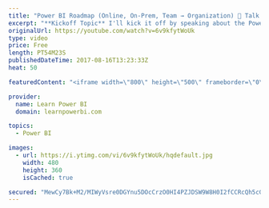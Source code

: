 ```yaml
---
title: "Power BI Roadmap (Online, On-Prem, Team → Organization) 🔴 Talk Power BI LIVE (Subscribe & Join)"
excerpt: "**Kickoff Topic** I'll kick it off by speaking about the Power BI Journey, growing from individual use to Team use to the whole organization; via the Online (Cloud) or On-Premises path.  Hello, I am Avi Singh, Microsoft MVP and Power BI expert. I just love talking about Power BI. So much so that I have"
originalUrl: https://youtube.com/watch?v=6v9kfytWoUk
type: video
price: Free
length: PT54M23S
publishedDateTime: 2017-08-16T13:23:33Z
heat: 50

featuredContent: "<iframe width=\"800\" height=\"500\" frameborder=\"0\" src=\"https://www.youtube.com/embed/6v9kfytWoUk\" allow=\"accelerometer; autoplay; encrypted-media; gyroscope; picture-in-picture\" allowfullscreen></iframe>"

provider:
  name: Learn Power BI
  domain: learnpowerbi.com

topics:
  - Power BI

images:
  - url: https://i.ytimg.com/vi/6v9kfytWoUk/hqdefault.jpg
    width: 480
    height: 360
    isCached: true

secured: "MewCy7Bk+M2/MIWyVsre0DGYnu5DOcCrzO0HI4PZJDSW9W8H0I2fCCRcQh5cGMlp4MtNd7QMJPDgRCsoKrX+mM2mfnncJYKICJ9kLz5IszoOmWVaF5QR2PLf8auoge4/f1N99g458cDYOVj89EOQdKF7DTnhGKHN7pUyixCg5Wuci0Ga4aBQndz/t7aX6MzO80dc1rANPE4CdIlnpk4BXrCsfYwa/e180JAuArGpqgZiGGZqd1GQcGPRxYyYAi0DXSwqonaYWnmGdCCgJ3XjMvbnReJlqWWS8PAIptnpwq8Gdmp3Z/uutIFYv78Gi8tiymoKcdU2+vuOxg1/8YMTZcYBHV1cjQA694HGbg3MwYz2QUmHGAksi7A5LpeBmf5jVPs/UVRFLpYhonPxCueEzt9t4+Ef/kSmdlhXizZvjL4=;ojHR/BJFyvb+L0DJqTRYRQ=="
---
```


